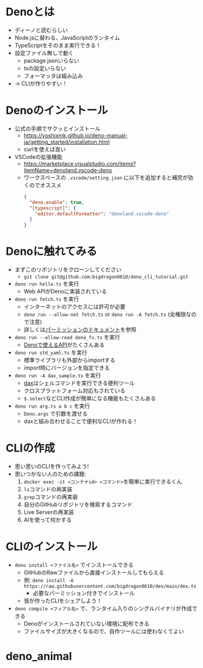 # Denoとは
- ディーノと読むらしい
- Node.jsに替わる、JavaScriptのランタイム
- TypeScriptをそのまま実行できる！
- 設定ファイル無しで動く
  - package.jsonいらない
  - tsの設定いらない
  - フォーマッタは組み込み
- → CLIが作りやすい！

# Denoのインストール
- 公式の手順でサクッとインストール
  - https://yoshixmk.github.io/deno-manual-ja/getting_started/installation.html
  - curlを使えば良い
- VSCodeの拡張機能
  - https://marketplace.visualstudio.com/items?itemName=denoland.vscode-deno
  - ワークスペースの `.vscode/setting.json` に以下を追加すると補完が効くのでオススメ
    ```json
    {
      "deno.enable": true,
      "[typescript]": {
        "editor.defaultFormatter": "denoland.vscode-deno"
      }
    }
    ```

# Denoに触れてみる
- まずこのリポジトリをクローンしてください
  - `git clone git@github.com:bigdragon0610/deno_cli_tutorial.git`
- `deno run hello.ts` を実行
  - Web APIがDenoに実装されている
- `deno run fetch.ts` を実行
  - インターネットのアクセスには許可が必要
  - `deno run --allow-net fetch.ts` or `deno run -A fetch.ts` (全権限なので注意)
  - 詳しくは[パーミッションのドキュメント](https://yoshixmk.github.io/deno-manual-ja/getting_started/permissions.html)を参照
- `deno run --allow-read deno_fs.ts` を実行
  - [Denoで使えるAPI](https://deno.land/api@v1.42.4)がたくさんある
- `deno run std_yaml.ts` を実行
  - 標準ライブラリも外部からimportする
  - import時にバージョンを指定できる
- `deno run -A dax_sample.ts` を実行
  - [dax](https://github.com/dsherret/dax)はシェルコマンドを実行できる便利ツール
  - クロスプラットフォーム対応もされている
  - `$.select`などCLI作成が簡単になる機能もたくさんある
- `deno run arg.ts a b c` を実行
  - `Deno.args` で引数を渡せる
  - daxと組み合わせることで便利なCLIが作れる！

# CLIの作成
- 思い思いのCLIを作ってみよう!
- 思いつかない人のための課題:
  1. `docker exec -it <コンテナid> <コマンド>`を簡単に実行できるくん
  1. `ls`コマンドの再実装
  1. `grep`コマンドの再実装
  1. 自分のGitHubリポジトリを検索するコマンド
  1. Live Serverの再実装
  1. AIを使って何かする

# CLIのインストール
- `deno install <ファイル名>` でインストールできる
  - GitHubのRawファイルから直接インストールしてもらえる
  - 例: `deno install -A https://raw.githubusercontent.com/bigdragon0610/dex/main/dex.ts`
    - 必要なパーミッション付きでインストール
  - 皆が作ったCLIをシェアしよう！
- `deno compile <フィアル名>` で、ランタイム入りのシングルバイナリが作成できる
  - Denoがインストールされていない環境に配布できる
  - ファイルサイズが大きくなるので、自作ツールには使わなくてよい
# deno_animal
